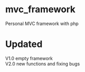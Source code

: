 # mvc_framework
Personal MVC framework with php
# Updated
V1.0 empty framework </br>
V2.0 new functions and fixing bugs
